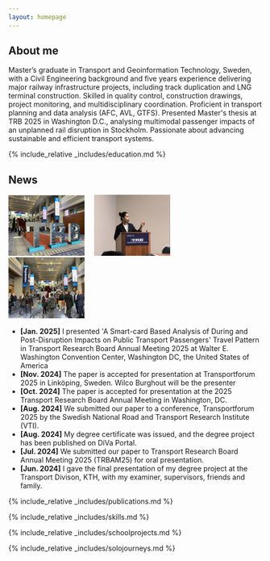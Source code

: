 ```yaml
---
layout: homepage
---
```


## About me

Master’s graduate in Transport and Geoinformation Technology, Sweden, with a Civil Engineering background and five years experience delivering major railway infrastructure projects, including track duplication and LNG terminal construction. Skilled in quality control, construction drawings, project monitoring, and multidisciplinary coordination. Proficient in transport planning and data analysis (AFC, AVL, GTFS). Presented Master's thesis at TRB 2025 in Washington D.C., analysing multimodal passenger impacts of an unplanned rail disruption in Stockholm. Passionate about advancing sustainable and efficient transport systems.         

{% include_relative _includes/education.md %}

## News

<div class="news-photos">
  <img src="assets/img/TRB1.jpg" alt="The TRB People" style="width:30%; margin-right: 15px;">
  <img src="assets/img/TRB2.jpg" alt="Me The Presenter" style="width:30%; margin-right: 15px;">
  <img src="assets/img/TRB3.jpg" alt="The Creativity" style="width:30%; margin-right: 15px;">
</div>

- **[Jan. 2025]** I presented 'A Smart-card Based Analysis of During and Post-Disruption Impacts on Public Transport Passengers' Travel Pattern in Transport Research Board Annual Meeting 2025 at Walter E. Washington Convention Center, Washington DC, the United States of America 
- **[Nov. 2024]** The paper is accepted for presentation at Transportforum 2025 in Linköping, Sweden. Wilco Burghout will be the presenter
- **[Oct. 2024]** The paper is accepted for presentation at the 2025 Transport Research Board Annual Meeting in Washington, DC.
- **[Aug. 2024]** We submitted our paper to a conference, Transportforum 2025 by the Swedish National Road and Transport Research Institute (VTI).
- **[Aug. 2024]** My degree certificate was issued, and the degree project has been published on DiVa Portal.
- **[Jul. 2024]** We submitted our paper to Transport Research Board Annual Meeting 2025 (TRBAM25) for oral presentation.
- **[Jun. 2024]** I gave the final presentation of my degree project at the Transport Divison, KTH, with my examiner, supervisors, friends and family.

{% include_relative _includes/publications.md %}

{% include_relative _includes/skills.md %}

{% include_relative _includes/schoolprojects.md %}

{% include_relative _includes/solojourneys.md %}
